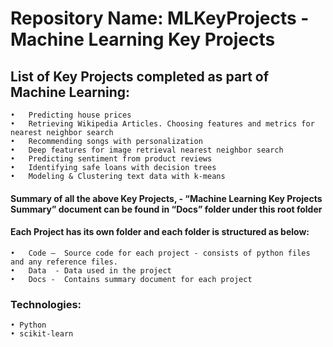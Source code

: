 # Repository Name: MLKeyProjects - Machine Learning Key Projects
## List of Key Projects completed as part of Machine Learning:

    •   Predicting house prices
    •	Retrieving Wikipedia Articles. Choosing features and metrics for nearest neighbor search
    •	Recommending songs with personalization
    •	Deep features for image retrieval nearest neighbor search
    •	Predicting sentiment from product reviews
    •	Identifying safe loans with decision trees
    •	Modeling & Clustering text data with k-means
  
#### Summary of all the above Key Projects, -  “Machine Learning Key Projects Summary” document can be found in “Docs” folder under this root folder 

#### Each Project has its own folder and each folder is structured as below:
    •	Code –  Source code for each project - consists of python files and any reference files.
    •	Data  - Data used in the project
    •	Docs -  Contains summary document for each project
    
 ### Technologies: 
	• Python
	• scikit-learn


